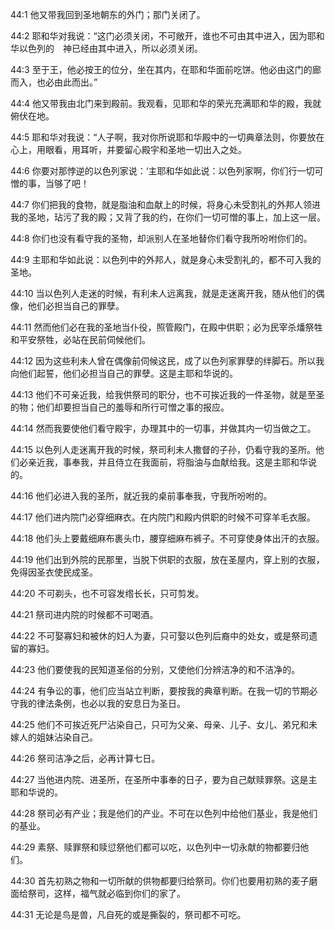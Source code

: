<a id="1"></a>44:1  他又带我回到圣地朝东的外门；那门关闭了。  

<a id="2"></a>44:2  耶和华对我说：“这门必须关闭，不可敞开，谁也不可由其中进入，因为耶和华以色列的　神已经由其中进入，所以必须关闭。  

<a id="3"></a>44:3  至于王，他必按王的位分，坐在其内，在耶和华面前吃饼。他必由这门的廊而入，也必由此而出。”  

<a id="4"></a>44:4  他又带我由北门来到殿前。我观看，见耶和华的荣光充满耶和华的殿，我就俯伏在地。  

<a id="5"></a>44:5  耶和华对我说：“人子啊，我对你所说耶和华殿中的一切典章法则，你要放在心上，用眼看，用耳听，并要留心殿宇和圣地一切出入之处。  

<a id="6"></a>44:6  你要对那悖逆的以色列家说：‘主耶和华如此说：以色列家啊，你们行一切可憎的事，当够了吧！  

<a id="7"></a>44:7  你们把我的食物，就是脂油和血献上的时候，将身心未受割礼的外邦人领进我的圣地，玷污了我的殿；又背了我的约，在你们一切可憎的事上，加上这一层。  

<a id="8"></a>44:8  你们也没有看守我的圣物，却派别人在圣地替你们看守我所吩咐你们的。  

<a id="9"></a>44:9  主耶和华如此说：以色列中的外邦人，就是身心未受割礼的，都不可入我的圣地。  

<a id="10"></a>44:10  当以色列人走迷的时候，有利未人远离我，就是走迷离开我，随从他们的偶像，他们必担当自己的罪孽。  

<a id="11"></a>44:11  然而他们必在我的圣地当仆役，照管殿门，在殿中供职；必为民宰杀燔祭牲和平安祭牲，必站在民前伺候他们。  

<a id="12"></a>44:12  因为这些利未人曾在偶像前伺候这民，成了以色列家罪孽的绊脚石。所以我向他们起誓，他们必担当自己的罪孽。这是主耶和华说的。  

<a id="13"></a>44:13  他们不可亲近我，给我供祭司的职分，也不可挨近我的一件圣物，就是至圣的物；他们却要担当自己的羞辱和所行可憎之事的报应。  

<a id="14"></a>44:14  然而我要使他们看守殿宇，办理其中的一切事，并做其内一切当做之工。  

<a id="15"></a>44:15  以色列人走迷离开我的时候，祭司利未人撒督的子孙，仍看守我的圣所。他们必亲近我，事奉我，并且侍立在我面前，将脂油与血献给我。这是主耶和华说的。  

<a id="16"></a>44:16  他们必进入我的圣所，就近我的桌前事奉我，守我所吩咐的。  

<a id="17"></a>44:17  他们进内院门必穿细麻衣。在内院门和殿内供职的时候不可穿羊毛衣服。  

<a id="18"></a>44:18  他们头上要戴细麻布裹头巾，腰穿细麻布裤子。不可穿使身体出汗的衣服。  

<a id="19"></a>44:19  他们出到外院的民那里，当脱下供职的衣服，放在圣屋内，穿上别的衣服，免得因圣衣使民成圣。  

<a id="20"></a>44:20  不可剃头，也不可容发绺长长，只可剪发。  

<a id="21"></a>44:21  祭司进内院的时候都不可喝酒。  

<a id="22"></a>44:22  不可娶寡妇和被休的妇人为妻，只可娶以色列后裔中的处女，或是祭司遗留的寡妇。  

<a id="23"></a>44:23  他们要使我的民知道圣俗的分别，又使他们分辨洁净的和不洁净的。  

<a id="24"></a>44:24  有争讼的事，他们应当站立判断，要按我的典章判断。在我一切的节期必守我的律法条例，也必以我的安息日为圣日。  

<a id="25"></a>44:25  他们不可挨近死尸沾染自己，只可为父亲、母亲、儿子、女儿、弟兄和未嫁人的姐妹沾染自己。  

<a id="26"></a>44:26  祭司洁净之后，必再计算七日。  

<a id="27"></a>44:27  当他进内院、进圣所，在圣所中事奉的日子，要为自己献赎罪祭。这是主耶和华说的。  

<a id="28"></a>44:28  祭司必有产业；我是他们的产业。不可在以色列中给他们基业，我是他们的基业。  

<a id="29"></a>44:29  素祭、赎罪祭和赎愆祭他们都可以吃，以色列中一切永献的物都要归他们。  

<a id="30"></a>44:30  首先初熟之物和一切所献的供物都要归给祭司。你们也要用初熟的麦子磨面给祭司，这样，福气就必临到你们的家了。  

<a id="31"></a>44:31  无论是鸟是兽，凡自死的或是撕裂的，祭司都不可吃。  
